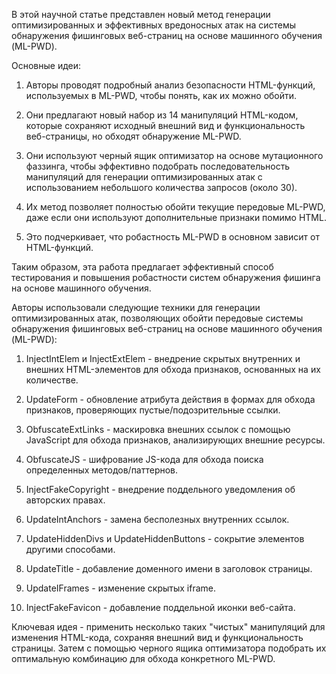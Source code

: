 В этой научной статье представлен новый метод генерации оптимизированных и эффективных вредоносных атак на системы обнаружения фишинговых веб-страниц на основе машинного обучения (ML-PWD).

Основные идеи:

1. Авторы проводят подробный анализ безопасности HTML-функций, используемых в ML-PWD, чтобы понять, как их можно обойти.

2. Они предлагают новый набор из 14 манипуляций HTML-кодом, которые сохраняют исходный внешний вид и функциональность веб-страницы, но обходят обнаружение ML-PWD. 

3. Они используют черный ящик оптимизатор на основе мутационного фаззинга, чтобы эффективно подобрать последовательность манипуляций для генерации оптимизированных атак с использованием небольшого количества запросов (около 30).

4. Их метод позволяет полностью обойти текущие передовые ML-PWD, даже если они используют дополнительные признаки помимо HTML.

5. Это подчеркивает, что робастность ML-PWD в основном зависит от HTML-функций.

Таким образом, эта работа предлагает эффективный способ тестирования и повышения робастности систем обнаружения фишинга на основе машинного обучения.

Авторы использовали следующие техники для генерации оптимизированных атак, позволяющих обойти передовые системы обнаружения фишинговых веб-страниц на основе машинного обучения (ML-PWD):

1. InjectIntElem и InjectExtElem - внедрение скрытых внутренних и внешних HTML-элементов для обхода признаков, основанных на их количестве.

2. UpdateForm - обновление атрибута действия в формах для обхода признаков, проверяющих пустые/подозрительные ссылки. 

3. ObfuscateExtLinks - маскировка внешних ссылок с помощью JavaScript для обхода признаков, анализирующих внешние ресурсы.

4. ObfuscateJS - шифрование JS-кода для обхода поиска определенных методов/паттернов.

5. InjectFakeCopyright - внедрение поддельного уведомления об авторских правах.

6. UpdateIntAnchors - замена бесполезных внутренних ссылок.

7. UpdateHiddenDivs и UpdateHiddenButtons - сокрытие элементов другими способами.

8. UpdateTitle - добавление доменного имени в заголовок страницы.

9. UpdateIFrames - изменение скрытых iframe.

10. InjectFakeFavicon - добавление поддельной иконки веб-сайта.

Ключевая идея - применить несколько таких "чистых" манипуляций для изменения HTML-кода, сохраняя внешний вид и функциональность страницы. Затем с помощью черного ящика оптимизатора подобрать их оптимальную комбинацию для обхода конкретного ML-PWD.
